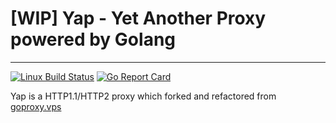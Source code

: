 # [WIP] Yap - Yet Another Proxy powered by Golang

---

[![Linux Build Status](https://img.shields.io/travis/yaproxy/yap.svg?style=flat-square&label=linux+build)](https://travis-ci.org/yaproxy/yap) [![Go Report Card](https://goreportcard.com/badge/github.com/yaproxy/yap?style=flat-square)](https://goreportcard.com/report/yaproxy/yap)

Yap is a HTTP1.1/HTTP2 proxy which forked and refactored from [goproxy.vps](https://github.com/phuslu/goproxy/tree/server.vps)
